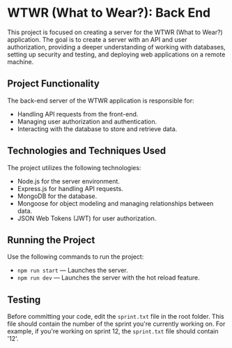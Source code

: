 # WTWR (What to Wear?): Back End

This project is focused on creating a server for the WTWR (What to Wear?) application. The goal is to create a server with an API and user authorization, providing a deeper understanding of working with databases, setting up security and testing, and deploying web applications on a remote machine.

## Project Functionality

The back-end server of the WTWR application is responsible for:

- Handling API requests from the front-end.
- Managing user authorization and authentication.
- Interacting with the database to store and retrieve data.

## Technologies and Techniques Used

The project utilizes the following technologies:

- Node.js for the server environment.
- Express.js for handling API requests.
- MongoDB for the database.
- Mongoose for object modeling and managing relationships between data.
- JSON Web Tokens (JWT) for user authorization.

## Running the Project

Use the following commands to run the project:

- `npm run start` — Launches the server.
- `npm run dev` — Launches the server with the hot reload feature.

## Testing

Before committing your code, edit the `sprint.txt` file in the root folder. This file should contain the number of the sprint you're currently working on. For example, if you're working on sprint 12, the `sprint.txt` file should contain '12'.
